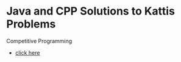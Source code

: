 # Java and CPP Solutions to Kattis Problems

Competitive Programming

- [click here](https://open.kattis.com/)
